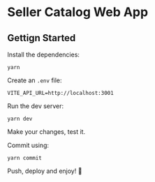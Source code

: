 # Seller Catalog Web App

## Gettign Started

Install the dependencies:

```shell
yarn
```

Create an `.env` file:

```properties
VITE_API_URL=http://localhost:3001
```

Run the dev server:

```shell
yarn dev
```

Make your changes, test it.

Commit using:

```shell
yarn commit
```

Push, deploy and enjoy! 🎉
